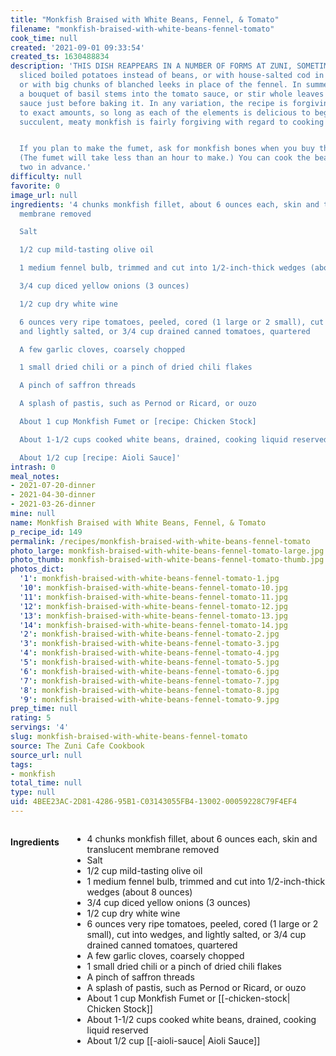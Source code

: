 ```yaml
---
title: "Monkfish Braised with White Beans, Fennel, & Tomato"
filename: "monkfish-braised-with-white-beans-fennel-tomato"
cook_time: null
created: '2021-09-01 09:33:54'
created_ts: 1630488834
description: 'THIS DISH REAPPEARS IN A NUMBER OF FORMS AT ZUNI, SOMETIMES WITH THICKLY
  sliced boiled potatoes instead of beans, or with house-salted cod in lieu of monkfish,
  or with big chunks of blanched leeks in place of the fennel. In summer, we shove
  a bouquet of basil stems into the tomato sauce, or stir whole leaves into the simmering
  sauce just before baking it. In any variation, the recipe is forgiving with regard
  to exact amounts, so long as each of the elements is delicious to begin with. And
  succulent, meaty monkfish is fairly forgiving with regard to cooking time.


  If you plan to make the fumet, ask for monkfish bones when you buy the fillets.
  (The fumet will take less than an hour to make.) You can cook the beans a day or
  two in advance.'
difficulty: null
favorite: 0
image_url: null
ingredients: '4 chunks monkfish fillet, about 6 ounces each, skin and translucent
  membrane removed

  Salt

  1/2 cup mild-tasting olive oil

  1 medium fennel bulb, trimmed and cut into 1/2-inch-thick wedges (about 8 ounces)

  3/4 cup diced yellow onions (3 ounces)

  1/2 cup dry white wine

  6 ounces very ripe tomatoes, peeled, cored (1 large or 2 small), cut into wedges,
  and lightly salted, or 3/4 cup drained canned tomatoes, quartered

  A few garlic cloves, coarsely chopped

  1 small dried chili or a pinch of dried chili flakes

  A pinch of saffron threads

  A splash of pastis, such as Pernod or Ricard, or ouzo

  About 1 cup Monkfish Fumet or [recipe: Chicken Stock]

  About 1-1/2 cups cooked white beans, drained, cooking liquid reserved

  About 1/2 cup [recipe: Aioli Sauce]'
intrash: 0
meal_notes:
- 2021-07-20-dinner
- 2021-04-30-dinner
- 2021-03-26-dinner
mine: null
name: Monkfish Braised with White Beans, Fennel, & Tomato
p_recipe_id: 149
permalink: /recipes/monkfish-braised-with-white-beans-fennel-tomato
photo_large: monkfish-braised-with-white-beans-fennel-tomato-large.jpg
photo_thumb: monkfish-braised-with-white-beans-fennel-tomato-thumb.jpg
photos_dict:
  '1': monkfish-braised-with-white-beans-fennel-tomato-1.jpg
  '10': monkfish-braised-with-white-beans-fennel-tomato-10.jpg
  '11': monkfish-braised-with-white-beans-fennel-tomato-11.jpg
  '12': monkfish-braised-with-white-beans-fennel-tomato-12.jpg
  '13': monkfish-braised-with-white-beans-fennel-tomato-13.jpg
  '14': monkfish-braised-with-white-beans-fennel-tomato-14.jpg
  '2': monkfish-braised-with-white-beans-fennel-tomato-2.jpg
  '3': monkfish-braised-with-white-beans-fennel-tomato-3.jpg
  '4': monkfish-braised-with-white-beans-fennel-tomato-4.jpg
  '5': monkfish-braised-with-white-beans-fennel-tomato-5.jpg
  '6': monkfish-braised-with-white-beans-fennel-tomato-6.jpg
  '7': monkfish-braised-with-white-beans-fennel-tomato-7.jpg
  '8': monkfish-braised-with-white-beans-fennel-tomato-8.jpg
  '9': monkfish-braised-with-white-beans-fennel-tomato-9.jpg
prep_time: null
rating: 5
servings: '4'
slug: monkfish-braised-with-white-beans-fennel-tomato
source: The Zuni Cafe Cookbook
source_url: null
tags:
- monkfish
total_time: null
type: null
uid: 4BEE23AC-2D81-4286-95B1-C03143055FB4-13002-00059228C79F4EF4
---
```

<div class="large-8 medium-7 columns" id="writeup">	</div><!-- #writeup -->
</div><!-- #row-one -->
<div class="row" id="row-two">	<div class="medium-4 small-5 columns" id="ingredients"><h4>Ingredients</h4><div class="box box-ingredients content"><ul>
<li>4 chunks monkfish fillet, about 6 ounces each, skin and translucent membrane removed</li>
<li>Salt</li>
<li>1/2 cup mild-tasting olive oil</li>
<li>1 medium fennel bulb, trimmed and cut into 1/2-inch-thick wedges (about 8 ounces)</li>
<li>3/4 cup diced yellow onions (3 ounces)</li>
<li>1/2 cup dry white wine</li>
<li>6 ounces very ripe tomatoes, peeled, cored (1 large or 2 small), cut into wedges, and lightly salted, or 3/4 cup drained canned tomatoes, quartered</li>
<li>A few garlic cloves, coarsely chopped</li>
<li>1 small dried chili or a pinch of dried chili flakes</li>
<li>A pinch of saffron threads</li>
<li>A splash of pastis, such as Pernod or Ricard, or ouzo</li>
<li>About 1 cup Monkfish Fumet or [[-chicken-stock| Chicken Stock]]</li>
<li>About 1-1/2 cups cooked white beans, drained, cooking liquid reserved</li>
<li>About 1/2 cup [[-aioli-sauce| Aioli Sauce]]</li>
</ul>
</div>	</div>	<div class="medium-6 small-7 columns" id="directions">	</div>